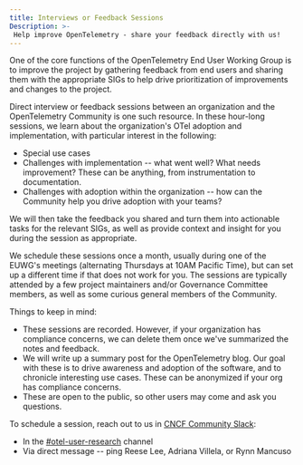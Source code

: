 ```yaml
---
title: Interviews or Feedback Sessions
Description: >-
 Help improve OpenTelemetry - share your feedback directly with us!
---
```


One of the core functions of the OpenTelemetry End User Working Group is 
to improve the project by gathering feedback from end users and sharing
them with the appropriate SIGs to help drive prioritization of 
improvements and changes to the project. 

Direct interview or feedback sessions between an organization and the 
OpenTelemetry Community is one such resource. In these hour-long sessions, 
we learn about the organization's OTel adoption and implementation, with 
particular interest in the following:

* Special use cases 
* Challenges with implementation -- what went well? What needs improvement? 
  These can be anything, from instrumentation to documentation. 
* Challenges with adoption within the organization -- how can the 
  Community help you drive adoption with your teams? 

We will then take the feedback you shared and turn them into actionable tasks 
for the relevant SIGs, as well as provide context and insight for you during
the session as appropriate. 

We schedule these sessions once a month, usually during one of the EUWG's
meetings (alternating Thursdays at 10AM Pacific Time), but can set up a 
different time if that does not work for you. The sessions are typically 
attended by a few project maintainers and/or Governance Committee members, 
as well as some curious general members of the Community. 

Things to keep in mind:
* These sessions are recorded. However, if your organization has compliance
  concerns, we can delete them once we've summarized the notes and feedback. 
* We will write up a summary post for the OpenTelemetry blog. Our goal with
  these is to drive awareness and adoption of the software, and to chronicle
  interesting use cases. These can be anonymized if your org has compliance
  concerns. 
* These are open to the public, so other users may come and ask you questions.
  
To schedule a session, reach out to us in [CNCF Community Slack](https://communityinviter.com/apps/cloud-native/cncf):
* In the [#otel-user-research](https://cloud-native.slack.com/archives/C01RT3MSWGZ) channel
* Via direct message -- ping Reese Lee, Adriana Villela, or Rynn Mancuso 
